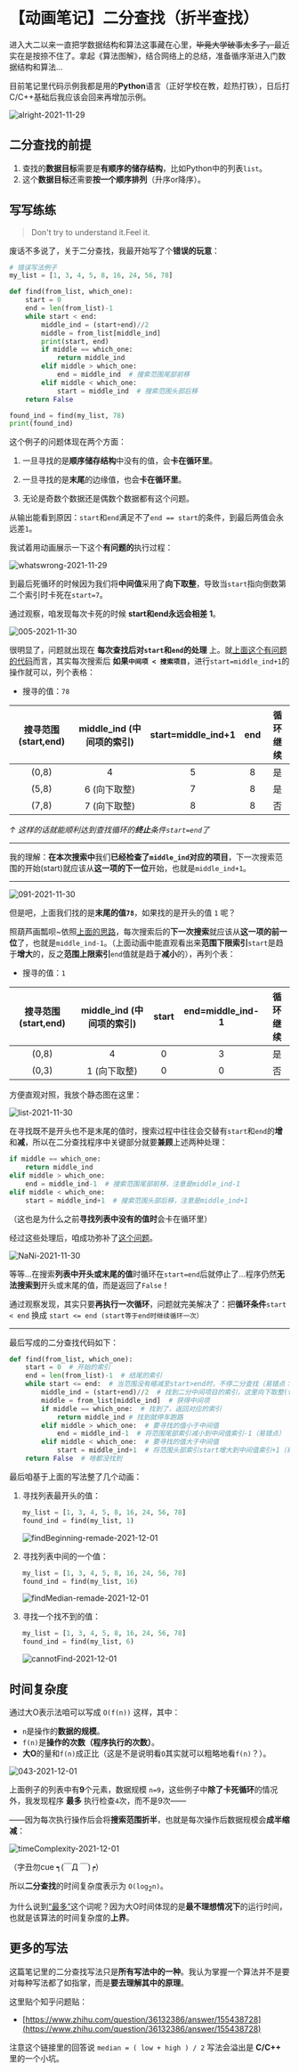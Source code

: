 # 【动画笔记】二分查找（折半查找）

进入大二以来一直把学数据结构和算法这事藏在心里，<del>毕竟大学破事太多了，</del>最近实在是按捺不住了。拿起《算法图解》，结合网络上的总结，准备循序渐进入门数据结构和算法...  

目前笔记里代码示例我都是用的**Python**语言（正好学校在教，趁热打铁），日后打C/C++基础后我应该会回来再增加示例。

![alright-2021-11-29](https://cdn.jsdelivr.net/gh/cat-note/bottleassets@latest/img/alright-2021-11-29.png)

## 二分查找的前提

1. 查找的**数据目标**需要是**有顺序的储存结构**，比如Python中的列表```list```。
2. 这个**数据目标**还需要**按一个顺序排列**（升序or降序）。

## 写写练练

>Don't try to understand it.Feel it.  

废话不多说了，关于二分查找，我最开始写了个**错误的玩意**：  

<a id='wrongcode1'></a>

```python
# 错误写法例子
my_list = [1, 3, 4, 5, 8, 16, 24, 56, 78]

def find(from_list, which_one):
    start = 0
    end = len(from_list)-1
    while start < end:
        middle_ind = (start+end)//2
        middle = from_list[middle_ind]
        print(start, end)
        if middle == which_one:
            return middle_ind
        elif middle > which_one:
            end = middle_ind  # 搜索范围尾部前移
        elif middle < which_one:
            start = middle_ind  # 搜索范围头部后移
    return False

found_ind = find(my_list, 78)
print(found_ind)

```

这个例子的问题体现在两个方面：  

1. 一旦寻找的是**顺序储存结构**中没有的值，会**卡在循环里**。

2. 一旦寻找的是**末尾**的边缘值，也会**卡在循环里**。  

3. 无论是奇数个数据还是偶数个数据都有这个问题。

从输出能看到原因：```start```和```end```满足不了```end == start```的条件，到最后两值会永远差```1```。  

我试着用动画展示一下这个**有问题的**执行过程：  

![whatswrong-2021-11-29](https://cdn.jsdelivr.net/gh/cat-note/bottleassets@latest/img/whatswrong-2021-11-29.gif)  

到最后死循环的时候因为我们将**中间值**采用了**向下取整**，导致当```start```指向倒数第二个索引时卡死在```start=7```。  

<a id='whatsWrong'></a>
通过观察，咱发现每次卡死的时候 **start和end永远会相差 1**。

![005-2021-11-30](https://cdn.jsdelivr.net/gh/cat-note/bottleassets@latest/img/005-2021-11-30.png)

很明显了，问题就出现在 **每次查找后对```start```和```end```的处理** 上。就[上面这个有问题的代码](#wrongcode1)而言，其实每次搜索后 **如果```中间项 < 搜索项目```**，进行```start=middle_ind+1```的操作就可以，列个表格： 

* 搜寻的值：```78``` 

|搜寻范围 (start,end)|middle_ind (中间项的索引)|start=middle_ind+1|end|循环继续|
|:---:|:---:|:---:|:---:|:---:|
|(0,8)|4|5|8|是|
|(5,8)|6 (向下取整)|7|8|是|
|(7,8)|7 (向下取整)|8|8|否|

*↑ 这样的话就能顺利达到查找循环的**终止**条件```start=end```了*

<a id='thinkThisWay'></a>

------

我的理解：**在本次搜索中**我们**已经检查了```middle_ind```对应的项目**，下一次搜索范围的开始(start)就应该从**这一项的下一位**开始，也就是```middle_ind+1```。

------


![091-2021-11-30](https://cdn.jsdelivr.net/gh/cat-note/bottleassets@latest/img/091-2021-11-30.png)  

但是吧，上面我们找的是**末尾的值```78```**，如果找的是开头的值 ```1``` 呢？  

照葫芦画瓢呗~依照[上面的思路](#thinkThisWay)，每次搜索后的**下一次搜索**就应该从**这一项的前一位**了，也就是```middle_ind-1```。（上面动画中能直观看出来**范围下限索引**```start```是趋于**增大**的，反之**范围上限索引**```end```值就是趋于**减小**的），再列个表：

* 搜寻的值：```1```  

|搜寻范围 (start,end)|middle_ind (中间项的索引)|start|end=middle_ind-1|循环继续|
|:---:|:---:|:---:|:---:|:---:|
|(0,8)|4|0|3|是|
|(0,3)|1 (向下取整)|0|0|否|

方便直观对照，我放个静态图在这里：  

![list-2021-11-30](https://cdn.jsdelivr.net/gh/cat-note/bottleassets@latest/img/list-2021-11-30.jpg)  

在寻找既不是开头也不是末尾的值时，搜索过程中往往会交替有```start```和```end```的**增**和**减**，所以在二分查找程序中关键部分就要**兼顾**上述两种处理：  

```python
if middle == which_one:
    return middle_ind
elif middle > which_one:
    end = middle_ind-1  # 搜索范围尾部前移，注意是middle_ind-1
elif middle < which_one:
    start = middle_ind+1  # 搜索范围头部后移，注意是middle_ind+1
```

（这也是为什么之前**寻找列表中没有的值时**会卡在循环里）  

经过这些处理后，咱成功弥补了[这个问题](#whatsWrong)。  

![NaNi-2021-11-30](https://cdn.jsdelivr.net/gh/cat-note/bottleassets@latest/img/NaNi-2021-11-30.png)  

等等...在搜索**列表中开头或末尾的值**时循环在```start=end```后就停止了...程序仍然**无法搜索到**开头或末尾的值，而是返回了```False```！  

通过观察发现，其实只要**再执行一次循环**，问题就完美解决了：把**循环条件**```start < end``` 换成 ```start <= end (start等于end时继续循环一次）```

-----

最后写成的二分查找代码如下：  

```python
def find(from_list, which_one):
    start = 0  # 开始的索引
    end = len(from_list)-1  # 结尾的索引
    while start <= end:  # 当范围没有缩减至start>end时，不停二分查找（易错点：为什么用<=？因为当start=end的时候会遗漏一个处理项）
        middle_ind = (start+end)//2  # 找到二分中间项目的索引，这里向下取整(floordiv)
        middle = from_list[middle_ind]  # 获得中间项
        if middle == which_one:  # 找到了，返回对应的索引
            return middle_ind # 找到就停车跑路
        elif middle > which_one:  # 要寻找的值小于中间值
            end = middle_ind-1  # 将范围尾部索引减小到中间值索引-1（易错点）
        elif middle < which_one:  # 要寻找的值大于中间值
            start = middle_ind+1  # 将范围头部索引start增大到中间值索引+1（易错点）
    return False  # 啥都没找到
```

最后咱基于上面的写法整了几个动画：  

1. 寻找列表最开头的值： 

    ```python
    my_list = [1, 3, 4, 5, 8, 16, 24, 56, 78]
    found_ind = find(my_list, 1)
    ```
    
    ![findBeginning-remade-2021-12-01](https://cdn.jsdelivr.net/gh/cat-note/bottleassets@latest/img/findBeginning-remade-2021-12-01.gif) 

2. 寻找列表中间的一个值：  

    ```python
    my_list = [1, 3, 4, 5, 8, 16, 24, 56, 78]
    found_ind = find(my_list, 16)
    ```

    ![findMedian-remade-2021-12-01](https://cdn.jsdelivr.net/gh/cat-note/bottleassets@latest/img/findMedian-remade-2021-12-01.gif)

3. 寻找一个找不到的值：  

    ```python
    my_list = [1, 3, 4, 5, 8, 16, 24, 56, 78]
    found_ind = find(my_list, 6)
    ```

    ![cannotFind-2021-12-01](https://cdn.jsdelivr.net/gh/cat-note/bottleassets@latest/img/cannotFind-2021-12-01.gif)

## 时间复杂度  

通过大O表示法咱可以写成 ```O(f(n))``` 这样，其中：

* ```n```是操作的**数据的规模**。
* ```f(n)```是**操作的次数（程序执行的次数）**。  
* **大O**的量和```f(n)```成正比（这是不是说明看```O```其实就可以粗略地看```f(n)```？）。  

![043-2021-12-01](https://cdn.jsdelivr.net/gh/cat-note/bottleassets@latest/img/043-2021-12-01.png)

<a id="atMost"></a>

上面例子的列表中有**9**个元素，数据规模 ```n=9```，这些例子中**除了卡死循环**的情况外，我发现程序 **最多** 执行检查```4```次，而不是9次——

——因为每次执行操作后会将**搜索范围折半**，也就是每次操作后数据规模会**成半缩减**：  

![timeComplexity-2021-12-01](https://cdn.jsdelivr.net/gh/cat-note/bottleassets@latest/img/timeComplexity-2021-12-01.jpg)  

（字丑勿cue ┑(￣Д ￣)┍）

所以**二分查找**的时间复杂度表示为 ```O(log```<sub>2</sub>```n)```。

为什么说到[“最多”](#atMost)这个词呢？因为大O时间体现的是**最不理想情况下**的运行时间，也就是该算法的时间复杂度的**上界**。

## 更多的写法  

这篇笔记里的二分查找写法只是**所有写法中的一种**。我认为掌握一个算法并不是要对每种写法都了如指掌，而是**要去理解其中的原理**。

这里贴个知乎问题贴：

* [https://www.zhihu.com/question/36132386/answer/155438728](https://www.zhihu.com/question/36132386/answer/155438728)  

注意这个链接里的回答说 ```median = ( low + high ) / 2``` 写法会溢出是 **C/C++** 里的一个小坑。
